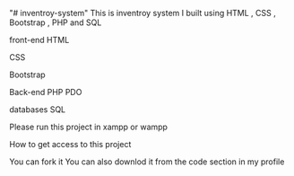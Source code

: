 "# inventroy-system"
This is inventroy system I built using HTML , CSS , Bootstrap , PHP and SQL

front-end
HTML

CSS 

Bootstrap 

Back-end 
PHP 
PDO

databases 
SQL

Please run this project in xampp or wampp


How to get access to this project

You can fork it 
You can also downlod it from the code section in my profile


